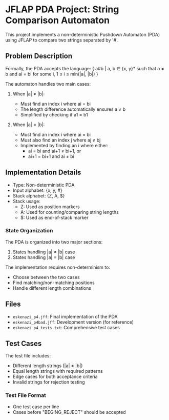 # JFLAP PDA Project: String Comparison Automaton

This project implements a non-deterministic Pushdown Automaton (PDA) using JFLAP to compare two strings separated by '#'. 

## Problem Description

Formally, the PDA accepts the language:
{ a#b | a, b ∈ {x, y}* such that a ≠ b and ai = bi for some i, 1 ≤ i ≤ min(|a|, |b|) }

The automaton handles two main cases:
1. When |a| ≠ |b|:
   - Must find an index i where ai = bi
   - The length difference automatically ensures a ≠ b
   - Simplified by checking if a1 = b1

2. When |a| = |b|:
   - Must find an index i where ai = bi
   - Must also find an index j where aj ≠ bj
   - Implemented by finding an i where either:
     * ai = bi and ai+1 ≠ bi+1, or
     * ai+1 = bi+1 and ai ≠ bi

## Implementation Details

- Type: Non-deterministic PDA
- Input alphabet: {x, y, #}
- Stack alphabet: {Z, A, $}
- Stack usage:
  * Z: Used as position markers
  * A: Used for counting/comparing string lengths
  * $: Used as end-of-stack marker

### State Organization

The PDA is organized into two major sections:
1. States handling |a| ≠ |b| case
2. States handling |a| = |b| case

The implementation requires non-determinism to:
- Choose between the two cases
- Find matching/non-matching positions
- Handle different length combinations

## Files

- `eskenazi_p4.jff`: Final implementation of the PDA
- `eskenazi_p4bad.jff`: Development version (for reference)
- `eskenazi_p4_tests.txt`: Comprehensive test cases

## Test Cases

The test file includes:
- Different length strings (|a| ≠ |b|)
- Equal length strings with required patterns
- Edge cases for both acceptance criteria
- Invalid strings for rejection testing

### Test File Format
- One test case per line
- Cases before "BEGING_REJECT" should be accepted